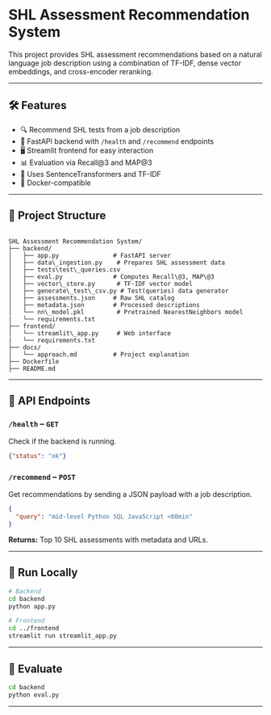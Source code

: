 # SHL Assessment Recommendation System

This project provides SHL assessment recommendations based on a natural language job description using a combination of TF-IDF, dense vector embeddings, and cross-encoder reranking.

---

## 🛠️ Features

- 🔍 Recommend SHL tests from a job description
- 🚀 FastAPI backend with `/health` and `/recommend` endpoints
- 🖥️ Streamlit frontend for easy interaction
- 📊 Evaluation via Recall@3 and MAP@3
- 🧠 Uses SentenceTransformers and TF-IDF
- 🐳 Docker-compatible

---

## 📁 Project Structure

```

SHL Assessment Recommendation System/
├── backend/
│   ├── app.py               # FastAPI server
│   ├── data\_ingestion.py    # Prepares SHL assessment data
│   ├── tests\test\_queries.csv
│   ├── eval.py              # Computes Recall\@3, MAP\@3
│   ├── vector\_store.py      # TF-IDF vector model
│   ├── generate\_test\_csv.py # Test(queries) data generator
│   ├── assessments.json     # Raw SHL catalog
│   ├── metadata.json        # Processed descriptions
│   └── nn\_model.pkl         # Pretrained NearestNeighbors model
|   └── requirements.txt
├── frontend/
│   └── streamlit\_app.py     # Web interface
|   └── requirements.txt
├── docs/
│   └── approach.md          # Project explanation
├── Dockerfile
├── README.md

````

---

## 📡 API Endpoints

### `/health` – `GET`
Check if the backend is running.
```json
{"status": "ok"}
````

### `/recommend` – `POST`

Get recommendations by sending a JSON payload with a job description.

```json
{
  "query": "mid-level Python SQL JavaScript <60min"
}
```

**Returns:** Top 10 SHL assessments with metadata and URLs.

---

## 🚀 Run Locally

```bash
# Backend
cd backend
python app.py

# Frontend
cd ../frontend
streamlit run streamlit_app.py
```

---

## 🧪 Evaluate

```bash
cd backend
python eval.py
```

---